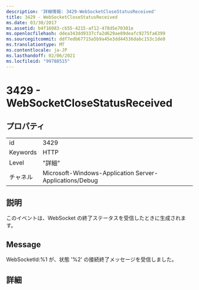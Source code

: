 ```yaml
---
description: '詳細情報: 3429-WebSocketCloseStatusReceived'
title: 3429 - WebSocketCloseStatusReceived
ms.date: 03/30/2017
ms.assetid: b4f16083-cb55-4215-af12-478d5e70301e
ms.openlocfilehash: ddea343dd9337cfa2d629ae89deafc9275fa6399
ms.sourcegitcommit: ddf7edb67715a5b9a45e3dd44536dabc153c1de0
ms.translationtype: MT
ms.contentlocale: ja-JP
ms.lasthandoff: 02/06/2021
ms.locfileid: "99788515"
---
```

# <a name="3429---websocketclosestatusreceived"></a>3429 - WebSocketCloseStatusReceived

## <a name="properties"></a>プロパティ  
  
|||  
|-|-|  
|id|3429|  
|Keywords|HTTP|  
|Level|"詳細"|  
|チャネル|Microsoft-Windows-Application Server-Applications/Debug|  
  
## <a name="description"></a>説明  

 このイベントは、WebSocket の終了ステータスを受信したときに生成されます。  
  
## <a name="message"></a>Message  

 WebSocketId:%1 が、状態 '%2' の接続終了メッセージを受信しました。  
  
## <a name="details"></a>詳細
